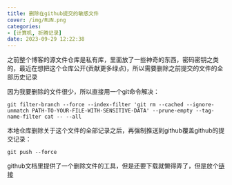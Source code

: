 ```yaml
---
title: 删除在github提交的敏感文件
cover: /img/RUN.png
categories:
- [计算机, 折腾记录]
date: 2023-09-29 12:22:38
---
```

之前整个博客的源文件仓库是私有库，里面放了一些神奇的东西，密码密钥之类的，最近在想把这个仓库公开(贡献更多绿点)，所以需要删除之前提交的文件的全部历史记录

因为我要删除的文件很少，所以直接用一个git命令解决：
```
git filter-branch --force --index-filter 'git rm --cached --ignore-unmatch PATH-TO-YOUR-FILE-WITH-SENSITIVE-DATA' --prune-empty --tag-name-filter cat -- --all
```
本地仓库删除关于这个文件的全部记录之后，再强制推送到github覆盖github的提交记录：
```
git push --force
```

github文档里提供了一个删除文件的工具，但是还要下载就懒得弄了，但是放个[链接](https://docs.github.com/en/authentication/keeping-your-account-and-data-secure/removing-sensitive-data-from-a-repository)